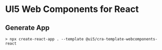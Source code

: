 # UI5 Web Components for React

## Generate App

```shell
> npx create-react-app . --template @ui5/cra-template-webcomponents-react
```